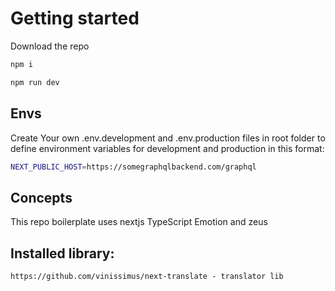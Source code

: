 # Getting started

Download the repo

```sh
npm i
```

```sh
npm run dev
```

## Envs

Create Your own .env.development and .env.production files in root folder to define environment variables for development and production in this format:

```sh
NEXT_PUBLIC_HOST=https://somegraphqlbackend.com/graphql
```

## Concepts

This repo boilerplate uses nextjs TypeScript Emotion and zeus

## Installed library:

    https://github.com/vinissimus/next-translate - translator lib
